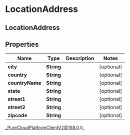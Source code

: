 # LocationAddress

## LocationAddress

## Properties

|Name | Type | Description | Notes|
|------------ | ------------- | ------------- | -------------|
| **city** | **String** |  | [optional] |
| **country** | **String** |  | [optional] |
| **countryName** | **String** |  | [optional] |
| **state** | **String** |  | [optional] |
| **street1** | **String** |  | [optional] |
| **street2** | **String** |  | [optional] |
| **zipcode** | **String** |  | [optional] |



_PureCloudPlatformClientV2@158.0.0_
